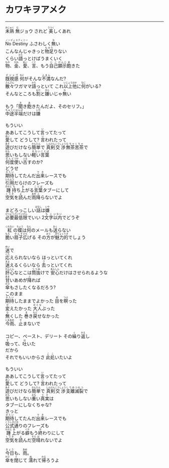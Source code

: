 # カワキヲアメク
---
<lyric>
<ruby>未熟<rt>みじゅく</rt></ruby> <ruby>無<rt>む</rt></ruby>ジョウ されど <ruby>美<rt>うつく</rt></ruby>しくあれ<br/>
<br/>
<ruby>No Destiny<rt>ノーディスティニー</rt></ruby> ふさわしく<ruby>無<rt>な</rt></ruby>い<br/>
こんなんじゃきっと<ruby>物足<rt>ものた</rt></ruby>りない<br/>
くらい<ruby>語<rt>かた</rt></ruby>っとけばうまくいく<br/>
<ruby>物<rt>もの</rt></ruby>、<ruby>金<rt>かね</rt></ruby>、<ruby>愛<rt>あい</rt></ruby>、<ruby>言<rt>こと</rt></ruby>、もう<ruby>自己<rt>じこ</rt></ruby><ruby>顕示<rt>けんじ</rt></ruby><ruby>飽<rt>あ</rt></ruby>きた<br/>
<br/>
<ruby>既視感<rt>デジャヴ</rt></ruby> <ruby>何<rt>なに</rt></ruby>がそんな<ruby>不満<rt>ふまん</rt></ruby>なんだ?<br/>
<ruby>散々<rt>さんざん</rt></ruby>ワガママ<ruby>語<rt>かた</rt></ruby>っといて これ<ruby>以上<rt>いじょう</rt></ruby><ruby>他<rt>ほか</rt></ruby>に<ruby>何<rt>なに</rt></ruby>がいる?<br/>
そんなところも<ruby>割<rt>わり</rt></ruby>と<ruby>嫌<rt>きら</rt></ruby>いじゃ<ruby>無<rt>な</rt></ruby>い<br/>
<br/>
もう「<ruby>聞<rt>き</rt></ruby>き<ruby>飽<rt>あ</rt></ruby>きたんだよ、そのセリフ。」<br/>
<ruby>中途半端<rt>ちゅうとはんぱ</rt></ruby>だけは<ruby>嫌<rt>いや</rt></ruby><br/>
<br/>
もういい<br/>
ああしてこうして<ruby>言<rt>い</rt></ruby>ってたって<br/>
<ruby>愛<rt>あい</rt></ruby>して どうして? <ruby>言<rt>い</rt></ruby>われたって<br/>
<ruby>遊<rt>あそ</rt></ruby>びだけなら<ruby>簡単<rt>かんたん</rt></ruby>で <ruby>真剣<rt>しんけん</rt></ruby><ruby>交渉<rt>こうしょう</rt></ruby><ruby>無茶苦茶<rt>むちゃくちゃ</rt></ruby>で<br/>
<ruby>思<rt>おも</rt></ruby>いもしない<ruby>軽い<rt>おもい</rt></ruby><ruby>言葉<rt>ことば</rt></ruby><br/>
<ruby>何度<rt>なんど</rt></ruby><ruby>使<rt>つか</rt></ruby>い<ruby>古<rt>ふる</rt></ruby>すのか?<br/>
どうせ<br/>
<ruby>期待<rt>きたい</rt></ruby>してたんだ<ruby>出来<rt>でき</rt></ruby>レースでも<br/>
<ruby>引用<rt>いんよう</rt></ruby>だらけのフレーズも<br/>
<ruby>踵<rt>かかと</rt></ruby><ruby>持<rt>も</rt></ruby>ち<ruby>上<rt>あ</rt></ruby>がる<ruby>言葉<rt>ことば</rt></ruby>タブーにして<br/>
<ruby>空気<rt>くうき</rt></ruby>を<ruby>読<rt>よ</rt></ruby>んだ<ruby>雨<rt>あめ</rt></ruby><ruby>降<rt>ふ</rt></ruby>らないでよ<br/>
<br/>
まどろっこしい<ruby>話<rt>はなし</rt></ruby>は<ruby>嫌<rt>いや</rt></ruby><br/>
<ruby>必要<rt>ひつよう</rt></ruby><ruby>最低限<rt>さいていげん</rt></ruby>でいい 2<ruby>文字<rt>もじ</rt></ruby><ruby>以内<rt>いない</rt></ruby>でどうぞ<br/>
<br/>
<ruby>紅<rt>くれない</rt></ruby>の<ruby>蝶<rt>ちょう</rt></ruby>は<ruby>何<rt>なん</rt></ruby>のメールも<ruby>送<rt>おく</rt></ruby>らない<br/>
<ruby>脆<rt>もろ</rt></ruby>い<ruby>扇子<rt>せんす</rt></ruby><ruby>広<rt>ひろ</rt></ruby>げる その<ruby>方<rt>ほう</rt></ruby>が<ruby>魅力的<rt>みりょくてき</rt></ruby>でしょう<br/>
<br/>
<ruby>迷<rt>めい</rt></ruby>で<br/>
<ruby>応<rt>こた</rt></ruby>えられないなら ほっといてくれ<br/>
<ruby>迷<rt>まよ</rt></ruby>えるくらいなら <ruby>去<rt>さ</rt></ruby>っといてくれ<br/>
<ruby>肝心<rt>かんじん</rt></ruby>なとこは<ruby>筒抜<rt>つつぬ</rt></ruby>けで <ruby>安心<rt>あんしん</rt></ruby>だけはさせられるような<br/>
<ruby>甘<rt>あま</rt></ruby>いあめが<ruby>降<rt>ふ</rt></ruby>れば<br/>
<ruby>傘<rt>かさ</rt></ruby>もさしたくなるだろう?<br/>
このまま<br/>
<ruby>期待<rt>きたい</rt></ruby>したままでよかった <ruby>目<rt>め</rt></ruby>を<ruby>瞑<rt>つぶ</rt></ruby>った<br/>
<ruby>変<rt>か</rt></ruby>えたかった <ruby>大人<rt>おとな</rt></ruby>ぶった<br/>
<ruby>無<rt>な</rt></ruby>くした <ruby>巻<rt>ま</rt></ruby>き<ruby>戻<rt>もど</rt></ruby>せなかった<br/>
<ruby>今<rt>いま</rt></ruby><ruby>雨<rt>あめ</rt></ruby>、<ruby>止<rt>や</rt></ruby>まないで<br/>
<br/>
コピー、ペースト、デリート その<ruby>繰<rt>く</rt></ruby>り<ruby>返<rt>かえ</rt></ruby>し<br/>
<ruby>吸<rt>す</rt></ruby>って、<ruby>吐<rt>は</rt></ruby>いた<br/>
だから<br/>
それでもいいからさ <ruby>此処<rt>ここ</rt></ruby>いたいよ<br/>
<br/>
もういい<br/>
ああしてこうして<ruby>言<rt>い</rt></ruby>ってたって<br/>
<ruby>愛<rt>あい</rt></ruby>して どうして? <ruby>言<rt>い</rt></ruby>われたって<br/>
<ruby>遊<rt>あそ</rt></ruby>びだけなら<ruby>簡単<rt>かんたん</rt></ruby>で <ruby>真剣<rt>しんけん</rt></ruby><ruby>交渉<rt>こうしょう</rt></ruby><ruby>支離滅裂<rt>しりめつれつ</rt></ruby>で<br/>
<ruby>思<rt>おも</rt></ruby>いもしない<ruby>重<rt>おも</rt></ruby>い<ruby>真実<rt>うそ</rt></ruby>は<br/>
タブーにしなくちゃな?<br/>
きっと<br/>
<ruby>期待<rt>きたい</rt></ruby>してたんだ<ruby>出来<rt>でき</rt></ruby>レースでも<br/>
<ruby>公式<rt>こうしき</rt></ruby><ruby>通<rt>どお</rt></ruby>りのフレーズも<br/>
<ruby>踵<rt>かかと</rt></ruby><ruby>上<rt>あ</rt></ruby>がる<ruby>癖<rt>くせ</rt></ruby>もう<ruby>終<rt>お</rt></ruby>わりにして<br/>
<ruby>空気<rt>くうき</rt></ruby>を<ruby>読<rt>よ</rt></ruby>んだ<ruby>空<rt>そら</rt></ruby><ruby>晴<rt>は</rt></ruby>れないでよ<br/>
<br/>
<ruby>今日<rt>きょう</rt></ruby>も、<ruby>雨<rt>あめ</rt></ruby>。<br/>
<ruby>傘<rt>かさ</rt></ruby>を<ruby>閉<rt>と</rt></ruby>じて <ruby>濡<rt>ぬ</rt></ruby>れて<ruby>帰<rt>かえ</rt></ruby>ろうよ<br/>
</lyric>
